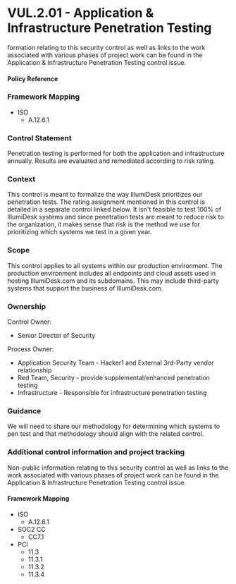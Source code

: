 # VUL.2.01 - Application & Infrastructure Penetration Testing



formation relating to this security control as well as links to the work associated with various phases of project work can be found in the Application & Infrastructure Penetration Testing control issue.

####  Policy Reference

###  Framework Mapping

* ISO
  * A.12.6.1

### Control Statement

Penetration testing is performed for both the application and infrastructure annually. Results are evaluated and remediated according to risk rating.

###  Context

This control is meant to formalize the way IllumiDesk prioritizes our penetration tests. The rating assignment mentioned in this control is detailed in a separate control linked below. It isn't feasible to test 100% of IllumiDesk systems and since penetration tests are meant to reduce risk to the organization, it makes sense that risk is the method we use for prioritizing which systems we test in a given year.

###  Scope

This control applies to all systems within our production environment. The production environment includes all endpoints and cloud assets used in hosting IllumiDesk.com and its subdomains. This may include third-party systems that support the business of IllumiDesk.com.

###  Ownership

Control Owner:

* Senior Director of Security

Process Owner:

* Application Security Team - Hacker1 and External 3rd-Party vendor relationship
* Red Team, Security - provide supplemental/enhanced penetration testing
* Infrastructure - Responsible for infrastructure penetration testing

###  Guidance

We will need to share our methodology for determining which systems to pen test and that methodology should align with the related control.

###  Additional control information and project tracking

Non-public information relating to this security control as well as links to the work associated with various phases of project work can be found in the Application & Infrastructure Penetration Testing control issue.

####  Framework Mapping

* ISO
  * A.12.6.1
* SOC2 CC
  * CC7.1
* PCI
  * 11.3
  * 11.3.1
  * 11.3.2
  * 11.3.4

